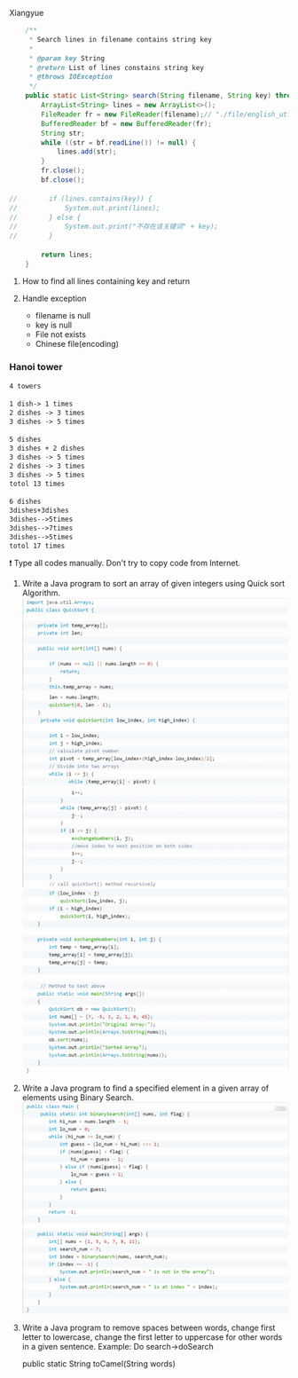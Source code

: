 Xiangyue

```java
    /**
     * Search lines in filename contains string key
     * 
     * @param key String
     * @return List of lines constains string key
     * @throws IOException
     */
    public static List<String> search(String filename, String key) throws IOException {
        ArrayList<String> lines = new ArrayList<>();
        FileReader fr = new FileReader(filename);// "./file/english_utf8.txt"
        BufferedReader bf = new BufferedReader(fr);
        String str;
        while ((str = bf.readLine()) != null) {
            lines.add(str);
        }
        fr.close();
        bf.close();

//        if (lines.contains(key)) {
//            System.out.print(lines);
//        } else {
//            System.out.print("不存在该关键词" + key);
//        }

        return lines;
    }
```

1. How to find all lines containing key and return
2. Handle exception

   - filename is null
   - key is null
   - File not exists
   - Chinese file(encoding)

### Hanoi tower

    4 towers

    1 dish-> 1 times
    2 dishes -> 3 times
    3 dishes -> 5 times

    5 dishes
    3 dishes + 2 dishes
    3 dishes -> 5 times
    2 dishes -> 3 times
    3 dishes -> 5 times
    totol 13 times

    6 dishes
    3dishes+3dishes
    3dishes-->5times
    3dishes-->7times
    3dishes-->5times
    totol 17 times
❗ 
Type all codes manually.
Don't try to copy code from Internet.
1. Write a Java program to sort an array of given integers using Quick sort Algorithm.
   ![](image/homework/1644660229180.png)
   ![](image/homework/1644660259900.png)
   ![](image/homework/1644660283038.png)
   ![](image/homework/1644660306269.png)
   ![](image/homework/1644660325560.png)

2. Write a Java program to find a specified element in a given array of elements using Binary Search.
   ![](image/homework/1644660103179.png)
   ![](image/homework/1644660130296.png)
3. Write a Java program to remove spaces between words, change first letter to lowercase, change the first letter to uppercase for other words in a given sentence.
   Example: Do search→doSearch
   
   public static String toCamel(String words)